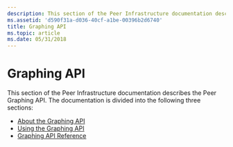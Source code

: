 ```yaml
---
description: This section of the Peer Infrastructure documentation describes the Peer Graphing API.
ms.assetid: 'd590f31a-d036-40cf-a1be-00396b2d6740'
title: Graphing API
ms.topic: article
ms.date: 05/31/2018
---
```


# Graphing API

This section of the Peer Infrastructure documentation describes the Peer Graphing API. The documentation is divided into the following three sections:

-   [About the Graphing API](about-the-graphing-api.md)
-   [Using the Graphing API](using-the-graphing-api.md)
-   [Graphing API Reference](the-graphing-api-reference.md)

 

 




